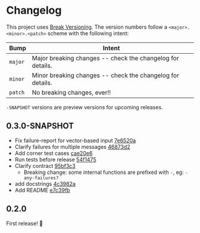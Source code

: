 # Changelog

This project uses [Break Versioning][breakver]. The version numbers follow a
`<major>.<minor>.<patch>` scheme with the following intent:

| Bump    | Intent                                                     |
| ------- | ---------------------------------------------------------- |
| `major` | Major breaking changes -- check the changelog for details. |
| `minor` | Minor breaking changes -- check the changelog for details. |
| `patch` | No breaking changes, ever!!                                |

`-SNAPSHOT` versions are preview versions for upcoming releases.

[breakver]: https://github.com/ptaoussanis/encore/blob/master/BREAK-VERSIONING.md

## 0.3.0-SNAPSHOT

- Fix failure-report for vector-based input [7e6520a](https://github.com/ilmoraunio/conjtest-clj/commit/7e6520a9c600417e487dc5959a9871ece8400725)
- Clarify failures for multiple messages [46873d2](https://github.com/ilmoraunio/conjtest-clj/commit/46873d2c2484f3554db92d02b15cbdbcf7fba8d2)
- Add corner test cases [cae20e6](https://github.com/ilmoraunio/conjtest-clj/commit/cae20e6b29528a294a0b87b5d4d18a53ce24884e)
- Run tests before release [54f1475](https://github.com/ilmoraunio/conjtest-clj/commit/54f147572fded9b29a74e8f2081c6658b1bbdad0)
- Clarify contract [95bf3c3](https://github.com/ilmoraunio/conjtest-clj/commit/95bf3c334298a0ffa4fcd943b5caa1094db2b563)
  - Breaking change: some internal functions are prefixed with `-`, eg: `-any-failures?`
- add docstrings [4c3982a](https://github.com/ilmoraunio/conjtest-clj/commit/4c3982acb7f3eef95d0d002576c457d2bac0970b)
- Add README [e7c39fb](https://github.com/ilmoraunio/conjtest-clj/commit/e7c39fb10851cf1d2e97de0076966f4197439c0e)

## 0.2.0

First release! 🎉

